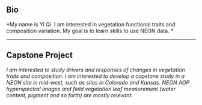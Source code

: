 ## **Bio**
*My name is Yi Qi. I am interested in vegetation functional traits and composition variation. My goal is to learn skills to use NEON data. *

***
 ## Capstone Project
*I am interested to study drivers and responses of changes in vegetation traits and composition. I am interested to develop a capstone study in a NEON site in mid-west, such as sites in Colorado and Kansas. NEON AOP hyperspectral images and field vegetation leaf measurement (water content, pigment and so forth) are mostly relevant.*
